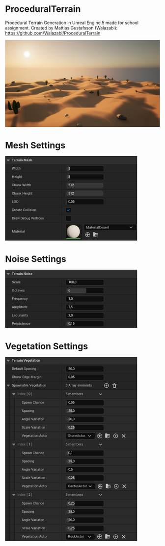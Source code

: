# ProceduralTerrain
Procedural Terrain Generation in Unreal Engine 5 made for school assignment. Created by Mattias Gustafsson (Walazabi): https://github.com/Walazabi/ProceduralTerrain

![alt text](https://github.com/Walazabi/ProceduralTerrain/blob/main/README/Preview.png)

# Mesh Settings
![alt text](https://github.com/Walazabi/ProceduralTerrain/blob/main/README/MeshSettings.png)

# Noise Settings
![alt text](https://github.com/Walazabi/ProceduralTerrain/blob/main/README/NoiseSettings.png)

# Vegetation Settings
![alt text](https://github.com/Walazabi/ProceduralTerrain/blob/main/README/VegetationSettings.png)
